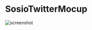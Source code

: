 # SosioTwitterMocup

![screenshot](https://github.com/hkjena/SosioTwitterMocup/tree/master/assets/screen.png?raw=true)
